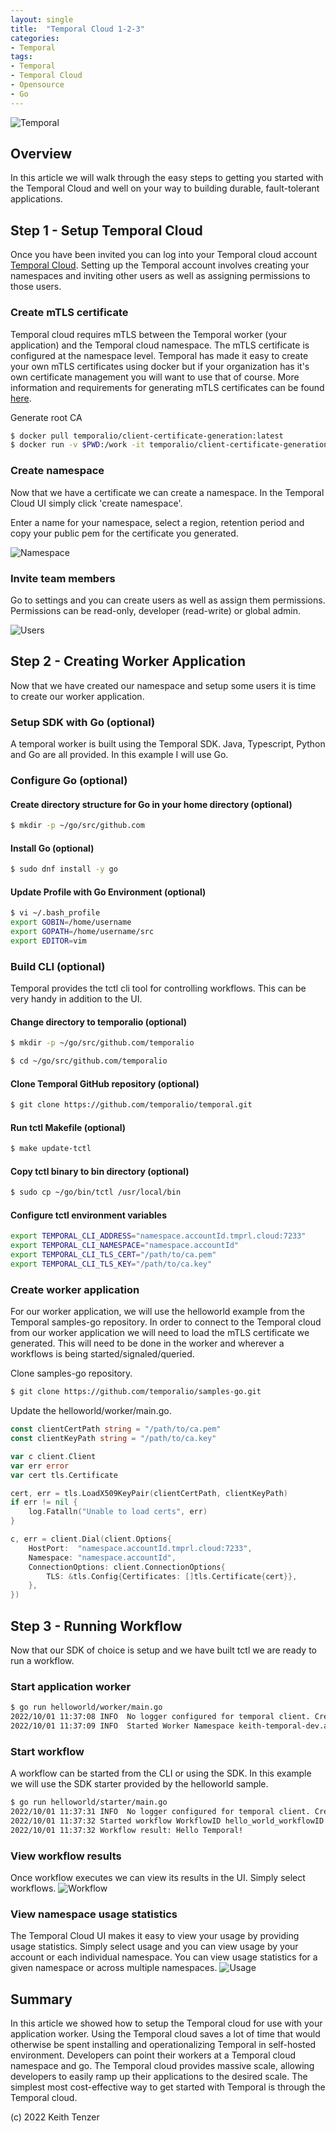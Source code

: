 ```yaml
--- 
layout: single
title:  "Temporal Cloud 1-2-3"
categories:
- Temporal
tags:
- Temporal
- Temporal Cloud
- Opensource
- Go
---
```


![Temporal](/assets/2022-08-15/logo-temporal-with-copy.svg)
## Overview
In this article we will walk through the easy steps to getting you started with the Temporal Cloud and well on your way to building durable, fault-tolerant applications. 

## Step 1 - Setup Temporal Cloud
Once you have been invited you can log into your Temporal cloud account [Temporal Cloud](https://temporal.cloud.io). Setting up the Temporal account involves creating your namespaces and inviting other users as well as assigning permissions to those users.

### Create mTLS certificate
Temporal cloud requires mTLS between the Temporal worker (your application) and the Temporal cloud namespace. The mTLS certificate is configured at the namespace level. Temporal has made it easy to create your own mTLS certificates using docker but if your organization has it's own certificate management you will want to use that of course. More information and requirements for generating mTLS certificates can be found [here](https://docs.temporal.io/cloud/how-to-manage-certificates-in-temporal-cloud/).

Generate root CA
```bash
$ docker pull temporalio/client-certificate-generation:latest
$ docker run -v $PWD:/work -it temporalio/client-certificate-generation ca.sh
```

### Create namespace
Now that we have a certificate we can create a namespace. In the Temporal Cloud UI simply click 'create namespace'.

Enter a name for your namespace, select a region, retention period and copy your public pem for the certificate you generated.

![Namespace](/assets/2022-09-28/namespace.png)

### Invite team members
Go to settings and you can create users as well as assign them permissions. Permissions can be read-only, developer (read-write) or global admin.

![Users](/assets/2022-09-28/users.png)

## Step 2 - Creating Worker Application
Now that we have created our namespace and setup some users it is time to create our worker application.

### Setup SDK with Go (optional)
A temporal worker is built using the Temporal SDK. Java, Typescript, Python and Go are all provided. In this example I will use Go.

### Configure Go (optional)
#### Create directory structure for Go in your home directory (optional)
```bash
$ mkdir -p ~/go/src/github.com
```

#### Install Go (optional)
```bash
$ sudo dnf install -y go
```

#### Update Profile with Go Environment (optional)
```bash
$ vi ~/.bash_profile
export GOBIN=/home/username
export GOPATH=/home/username/src
export EDITOR=vim
```

### Build CLI (optional)
Temporal provides the tctl cli tool for controlling workflows. This can be very handy in addition to the UI.

#### Change directory to temporalio (optional)
```bash
$ mkdir -p ~/go/src/github.com/temporalio
```
```bash
$ cd ~/go/src/github.com/temporalio
```

#### Clone Temporal GitHub repository (optional)
```bash
$ git clone https://github.com/temporalio/temporal.git
```

#### Run tctl Makefile (optional)
```bash
$ make update-tctl
```

#### Copy tctl binary to bin directory (optional)
```bash
$ sudo cp ~/go/bin/tctl /usr/local/bin
```

#### Configure tctl environment variables
```bash
export TEMPORAL_CLI_ADDRESS="namespace.accountId.tmprl.cloud:7233"
export TEMPORAL_CLI_NAMESPACE="namespace.accountId"
export TEMPORAL_CLI_TLS_CERT="/path/to/ca.pem"
export TEMPORAL_CLI_TLS_KEY="/path/to/ca.key"
```

### Create worker application
For our worker application, we will use the helloworld example from the Temporal samples-go repository. In order to connect to the Temporal cloud from our worker application we will need to load the mTLS certificate we generated. This will need to be done in the worker and wherever a workflows is being started/signaled/queried.

Clone samples-go repository.
```bash
$ git clone https://github.com/temporalio/samples-go.git
```

Update the helloworld/worker/main.go.
```go
const clientCertPath string = "/path/to/ca.pem"
const clientKeyPath string = "/path/to/ca.key"

var c client.Client
var err error
var cert tls.Certificate

cert, err = tls.LoadX509KeyPair(clientCertPath, clientKeyPath)
if err != nil {
	log.Fatalln("Unable to load certs", err)
}

c, err = client.Dial(client.Options{
	HostPort:  "namespace.accountId.tmprl.cloud:7233",
	Namespace: "namespace.accountId",
	ConnectionOptions: client.ConnectionOptions{
		TLS: &tls.Config{Certificates: []tls.Certificate{cert}},
	},
})
```


## Step 3 - Running Workflow
Now that our SDK of choice is setup and we have built tctl we are ready to run a workflow.

### Start application worker
```bash
$ go run helloworld/worker/main.go 
2022/10/01 11:37:08 INFO  No logger configured for temporal client. Created default one.
2022/10/01 11:37:09 INFO  Started Worker Namespace keith-temporal-dev.a2dd6 TaskQueue hello-world WorkerID 24469@fedora@
```

### Start workflow
A workflow can be started from the CLI or using the SDK. In this example we will use the SDK starter provided by the helloworld sample.

```bash
$ go run helloworld/starter/main.go 
2022/10/01 11:37:31 INFO  No logger configured for temporal client. Created default one.
2022/10/01 11:37:32 Started workflow WorkflowID hello_world_workflowID RunID cd7ee191-e812-4206-8dee-0e1cd420445b
2022/10/01 11:37:32 Workflow result: Hello Temporal!
```

### View workflow results
Once workflow executes we can view its results in the UI. Simply select workflows.
![Workflow](/assets/2022-09-28/workflow.png)

### View namespace usage statistics
The Temporal Cloud UI makes it easy to view your usage by providing usage statistics. Simply select usage and you can view usage by your account or each individual namespace. You can view usage statistics for a given namespace or across multiple namespaces.
![Usage](/assets/2022-09-28/usage.png)

## Summary
In this article we showed how to setup the Temporal cloud for use with your application worker. Using the Temporal cloud saves a lot of time that would otherwise be spent installing and operationalizing Temporal in self-hosted environment. Developers can point their workers at a Temporal cloud namespace and go. The Temporal cloud provides massive scale, allowing developers to easily ramp up their applications to the desired scale. The simplest most cost-effective way to get started with Temporal is through the Temporal cloud.

(c) 2022 Keith Tenzer




